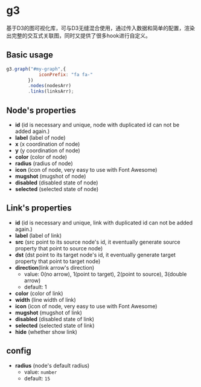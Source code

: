 # g3
基于D3的图可视化库，可与D3无缝混合使用，通过传入数据和简单的配置，渲染出完整的交互式关联图，同时又提供了很多hook进行自定义。

## Basic usage
```js
g3.graph("#my-graph",{
            iconPrefix: "fa fa-"
        })
        .nodes(nodesArr)
        .links(linksArr);
```

## Node's properties

- **id** (id is necessary and unique, node with duplicated id can not be added again.)
- **label** (label of node)
- **x** (x coordination of node)
- **y** (y coordination of node)
- **color** (color of node)
- **radius** (radius of node)
- **icon** (icon of node, very easy to use with Font Awesome)
- **mugshot** (mugshot of node)
- **disabled** (disabled state of node)
- **selected** (selected state of node)

## Link's properties

- **id** (id is necessary and unique, link with duplicated id can not be added again.)
- **label** (label of link)
- **src** (src point to its source node's id, it eventually generate source property that point to source node)
- **dst** (dst point to its target node's id, it eventually generate target property that point to target node)
- **direction**(link arrow's direction)
    - value: 0(no arrow), 1(point to target), 2(point to source), 3(double arrow)
    - default: 1
- **color** (color of link)
- **width** (line width of link)
- **icon** (icon of node, very easy to use with Font Awesome)
- **mugshot** (mugshot of link)
- **disabled** (disabled state of link)
- **selected** (selected state of link)
- **hide** (whether show link)

## config

- **radius** (node's default radius)
    - value: ```number```
    - default: ```15```